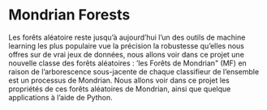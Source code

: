 # Mondrian Forests

Les forêts aléatoire reste jusqu’à aujourd’hui l’un des outils de machine learning les plus populaire vue la précision la robustesse qu’elles nous offres sur de vrai jeux de données, nous allons voir dans ce projet une nouvelle classe des forêts aléatoires : ’les Forêts de Mondrian" (MF) en raison de l’arborescence sous-jacente de chaque classifieur de l’ensemble est un processus de Mondrian. Nous allons voir dans ce projet les propriétés de ces forêts aléatoires de Mondrian, ainsi que quelque applications à l’aide de Python.
